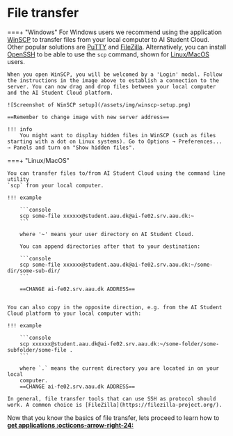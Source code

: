 # File transfer
===+ "Windows"
	For Windows users we recommend using the application [WinSCP](https://winscp.net/eng/docs/lang:da) to transfer files from your local computer to AI Student Cloud. Other popular solutions are [PuTTY](https://www.putty.org/) and [FileZilla](https://filezilla-project.org/). Alternatively, you can install [OpenSSH](https://learn.microsoft.com/en-us/windows-server/administration/openssh/openssh_install_firstuse?tabs=gui) to be able to use the `scp` command, shown for [Linux/MacOS](/getting-started/file-transfer/#__tabbed_1_2) users.

	When you open WinSCP, you will be welcomed by a 'Login' modal. Follow the instructions in the image above to establish a connection to the server. You can now drag and drop files between your local computer and the AI Student Cloud platform.

	![Screenshot of WinSCP setup](/assets/img/winscp-setup.png)
	
	==Remember to change image with new server address==

	!!! info
		You might want to display hidden files in WinSCP (such as files starting with a dot on Linux systems). Go to Options → Preferences... → Panels and turn on "Show hidden files".

===+ "Linux/MacOS"

	You can transfer files to/from AI Student Cloud using the command line utility
	`scp` from your local computer.

	!!! example

		```console
		scp some-file xxxxxx@student.aau.dk@ai-fe02.srv.aau.dk:~
		```
		
		where '~' means your user directory on AI Student Cloud. 

		You can append directories after that to your destination:

		```console
		scp some-file xxxxxx@student.aau.dk@ai-fe02.srv.aau.dk:~/some-dir/some-sub-dir/
		```

		==CHANGE ai-fe02.srv.aau.dk ADDRESS==


	You can also copy in the opposite direction, e.g. from the AI Student Cloud platform to your local computer with:

	!!! example

		```console
		scp xxxxxx@student.aau.dk@ai-fe02.srv.aau.dk:~/some-folder/some-subfolder/some-file .
		```
		
		where `.` means the current directory you are located in on your local
		computer.
		==CHANGE ai-fe02.srv.aau.dk ADDRESS==

	In general, file transfer tools that can use SSH as protocol should
	work. A common choice is [FileZilla](https://filezilla-project.org/).

Now that you know the basics of file transfer, lets proceed to learn how to <span style="color: var(--md-primary-fg-color); font-weight: 700;"><a href="/getting-started/getting-applications">get applications :octicons-arrow-right-24:</a></span>